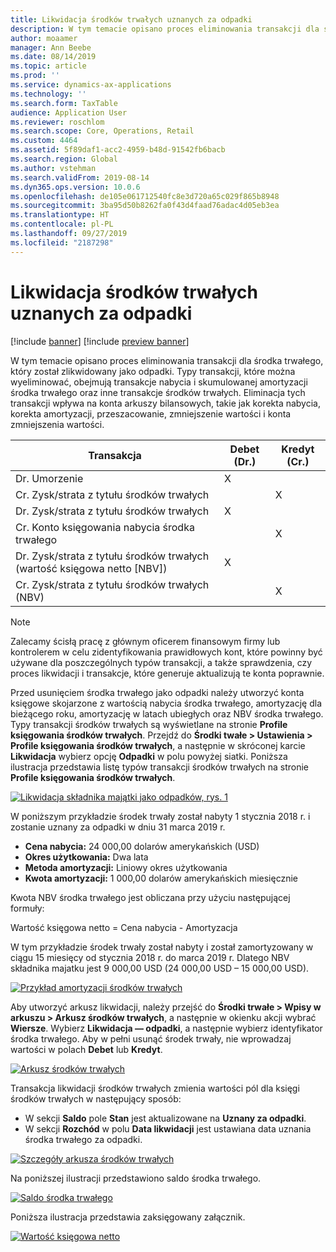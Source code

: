 ```yaml
---
title: Likwidacja środków trwałych uznanych za odpadki
description: W tym temacie opisano proces eliminowania transakcji dla środka trwałego, który został zlikwidowany jako odpadki.
author: moaamer
manager: Ann Beebe
ms.date: 08/14/2019
ms.topic: article
ms.prod: ''
ms.service: dynamics-ax-applications
ms.technology: ''
ms.search.form: TaxTable
audience: Application User
ms.reviewer: roschlom
ms.search.scope: Core, Operations, Retail
ms.custom: 4464
ms.assetid: 5f89daf1-acc2-4959-b48d-91542fb6bacb
ms.search.region: Global
ms.author: vstehman
ms.search.validFrom: 2019-08-14
ms.dyn365.ops.version: 10.0.6
ms.openlocfilehash: de105e061712540fc8e3d720a65c029f865b8948
ms.sourcegitcommit: 3ba95d50b8262fa0f43d4faad76adac4d05eb3ea
ms.translationtype: HT
ms.contentlocale: pl-PL
ms.lasthandoff: 09/27/2019
ms.locfileid: "2187298"
---
```

# <a name="dispose-of-a-fixed-asset-as-scrap"></a>Likwidacja środków trwałych uznanych za odpadki

[!include [banner](../includes/banner.md)]
[!include [preview banner](../includes/preview-banner.md)]

W tym temacie opisano proces eliminowania transakcji dla środka trwałego, który został zlikwidowany jako odpadki. Typy transakcji, które można wyeliminować, obejmują transakcje nabycia i skumulowanej amortyzacji środka trwałego oraz inne transakcje środków trwałych. Eliminacja tych transakcji wpływa na konta arkuszy bilansowych, takie jak korekta nabycia, korekta amortyzacji, przeszacowanie, zmniejszenie wartości i konta zmniejszenia wartości.

| Transakcja                                         | Debet (Dr.) | Kredyt (Cr.) |
|-----------------------------------------------------|-------------|--------------|
| Dr. Umorzenie                        | X           |              |
| Cr. Zysk/strata z tytułu środków trwałych                          |             | X            |
| Dr. Zysk/strata z tytułu środków trwałych                          | X           |              |
| Cr. Konto księgowania nabycia środka trwałego                 |             | X            |
| Dr. Zysk/strata z tytułu środków trwałych (wartość księgowa netto \[NBV\]) | X           |              |
| Cr. Zysk/strata z tytułu środków trwałych (NBV)                    |             | X            |

> [!NOTE]
> Zalecamy ścisłą pracę z głównym oficerem finansowym firmy lub kontrolerem w celu zidentyfikowania prawidłowych kont, które powinny być używane dla poszczególnych typów transakcji, a także sprawdzenia, czy proces likwidacji i transakcje, które generuje aktualizują te konta poprawnie.

Przed usunięciem środka trwałego jako odpadki należy utworzyć konta księgowe skojarzone z wartością nabycia środka trwałego, amortyzację dla bieżącego roku, amortyzację w latach ubiegłych oraz NBV środka trwałego. Typy transakcji środków trwałych są wyświetlane na stronie **Profile księgowania środków trwałych**. Przejdź do **Środki twałe \> Ustawienia \> Profile księgowania środków trwałych**, a następnie w skróconej karcie **Likwidacja** wybierz opcję **Odpadki** w polu powyżej siatki. Poniższa ilustracja przedstawia listę typów transakcji środków trwałych na stronie **Profile księgowania środków trwałych**.


[![Likwidacja składnika majątki jako odpadków, rys. 1](./media/Fixed_asset_Disposal_scrap_scenario_1.png)](./media/Fixed_asset_Disposal_scrap_scenario_1.png)

W poniższym przykładzie środek trwały został nabyty 1 stycznia 2018 r. i zostanie uznany za odpadki w dniu 31 marca 2019 r.

- **Cena nabycia:** 24 000,00 dolarów amerykańskich (USD)
- **Okres użytkowania:** Dwa lata
- **Metoda amortyzacji:** Liniowy okres użytkowania
- **Kwota amortyzacji:** 1 000,00 dolarów amerykańskich miesięcznie

Kwota NBV środka trwałego jest obliczana przy użyciu następującej formuły:

Wartość księgowa netto = Cena nabycia - Amortyzacja

W tym przykładzie środek trwały został nabyty i został zamortyzowany w ciągu 15 miesięcy od stycznia 2018 r. do marca 2019 r. Dlatego NBV składnika majatku jest 9 000,00 USD (24 000,00 USD – 15 000,00 USD).

[![Przykład amortyzacji środków trwałych](./media/Fixed_asset_Disposal_scrap_scenario_2.png)](./media/Fixed_asset_Disposal_scrap_scenario_2.png)


Aby utworzyć arkusz likwidacji, należy przejść do **Środki trwałe \> Wpisy w arkuszu \> Arkusz środków trwałych**, a następnie w okienku akcji wybrać **Wiersze**. Wybierz **Likwidacja — odpadki**, a następnie wybierz identyfikator środka trwałego. Aby w pełni usunąć środek trwały, nie wprowadzaj wartości w polach **Debet** lub **Kredyt**.

[![Arkusz środków trwałych](./media/Fixed_asset_Disposal_scrap_scenario_3.png)](./media/Fixed_asset_Disposal_scrap_scenario_3.png)

Transakcja likwidacji środków trwałych zmienia wartości pól dla księgi środków trwałych w następujący sposób:

- W sekcji **Saldo** pole **Stan** jest aktualizowane na **Uznany za odpadki**.
- W sekcji **Rozchód** w polu **Data likwidacji** jest ustawiana data uznania środka trwałego za odpadki.

[![Szczegóły arkusza środków trwałych](./media/Fixed_asset_Disposal_scrap_scenario_4.png)](./media/Fixed_asset_Disposal_scrap_scenario_4.png)

Na poniższej ilustracji przedstawiono saldo środka trwałego.

[![Saldo środka trwałego](./media/Fixed_asset_Disposal_scrap_scenario_5.png)](./media/Fixed_asset_Disposal_scrap_scenario_5.png)

Poniższa ilustracja przedstawia zaksięgowany załącznik.

[![Wartość księgowa netto](./media/Fixed_asset_Disposal_scrap_scenario_6.png)](./media/Fixed_asset_Disposal_scrap_scenario_6.png)
